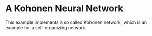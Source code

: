 # A Kohonen Neural Network

This example implements a so called Kohonen network, which is an example
for a self-organizing network.
